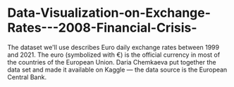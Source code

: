 # Data-Visualization-on-Exchange-Rates---2008-Financial-Crisis-
The dataset we'll use describes Euro daily exchange rates between 1999 and 2021. The euro (symbolized with €) is the official currency in most of the countries of the European Union. Daria Chemkaeva put together the data set and made it available on Kaggle 
— the data source is the European Central Bank.
